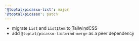 ```yaml
---
'@toptal/picasso-list': major
'@toptal/picasso': patch
---
```


- migrate `List` and `ListItem` to TailwindCSS
- add `@toptal/picasso-tailwind-merge` as a peer dependency
